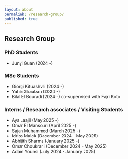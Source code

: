 ```yaml
---
layout: about
permalink: /research-group/
published: true
---
```


## Research Group

### PhD Students
*   Junyi Guan (2024 -)

### MSc Students
*   Giorgi Kituashvili (2024 -)
*   Yahia Shaaban (2024 -)
*   Bilal El Bouradi (2024 -) co-supervised with Fajri Koto

### Interns / Research associates / Visiting Students
*   Aya Laajil (May 2025 -)
*   Omar El Mansouri (April 2025 -)
*   Sajan Muhammed (March 2025 -)
*   Idriss Malek (December 2024 - May 2025)
*   Abhijith Sharma (January 2025 -)
*   Omar Choukrani (December 2024 - May 2025)
*   Adam Younsi (July 2024 - January 2025) 